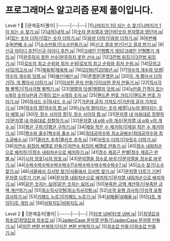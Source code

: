 # 프로그래머스 알고리즘 문제 풀이입니다.

Level 1 🥚
||문제출처|풀이|
|------|---|---|
|1|[나머지가 1이 되는 수 찾기](https://programmers.co.kr/learn/courses/30/lessons/87389)|[나머지가 1이 되는 수 찾기.js](https://github.com/1two13/Practice-Algorithm/blob/main/Lv.1/%F0%9F%99%86%F0%9F%8F%BB/%EB%82%98%EB%A8%B8%EC%A7%80%EA%B0%80%201%EC%9D%B4%20%EB%90%98%EB%8A%94%20%EC%88%98%20%EC%B0%BE%EA%B8%B0_%EC%9B%94%EA%B0%84%20%EC%BD%94%EB%93%9C%20%EC%B1%8C%EB%A6%B0%EC%A7%80%20%EC%8B%9C%EC%A6%8C3.js)|
|2|[내적](https://programmers.co.kr/learn/courses/30/lessons/70128)|[내적.js](https://github.com/1two13/Practice-Algorithm/blob/main/Lv.1/%F0%9F%99%86%F0%9F%8F%BB/%EB%82%B4%EC%A0%81_%EC%9B%94%EA%B0%84%20%EC%BD%94%EB%93%9C%20%EC%B1%8C%EB%A6%B0%EC%A7%80%20%EC%8B%9C%EC%A6%8C1.js)|
|3|[숫자 문자열과 영단어](https://programmers.co.kr/learn/courses/30/lessons/81301)|[숫자 문자열과 영단어.js](https://github.com/1two13/Practice-Algorithm/blob/main/Lv.1/%F0%9F%99%86%F0%9F%8F%BB/%EC%88%AB%EC%9E%90%20%EB%AC%B8%EC%9E%90%EC%97%B4%EA%B3%BC%20%EC%98%81%EB%8B%A8%EC%96%B4_2021%20%EC%B9%B4%EC%B9%B4%EC%98%A4%20%EC%B1%84%EC%9A%A9%EC%97%B0%EA%B3%84%ED%98%95%20%EC%9D%B8%ED%84%B4%EC%8B%AD%20copy.js)|
|4|[없는 숫자 더하기](https://programmers.co.kr/learn/courses/30/lessons/86051)|[없는 숫자 더하기.js](https://github.com/1two13/Practice-Algorithm/blob/main/Lv.1/%F0%9F%99%86%F0%9F%8F%BB/%EC%97%86%EB%8A%94%20%EC%88%AB%EC%9E%90%20%EB%8D%94%ED%95%98%EA%B8%B0_%EC%9B%94%EA%B0%84%20%EC%BD%94%EB%93%9C%20%EC%B1%8C%EB%A6%B0%EC%A7%80%20%EC%8B%9C%EC%A6%8C3.js)|
|5|[음양 더하기](https://programmers.co.kr/learn/courses/30/lessons/76501)|[음양 더하기.js](https://github.com/1two13/Practice-Algorithm/blob/main/Lv.1/%F0%9F%99%86%F0%9F%8F%BB/%EC%9D%8C%EC%96%91%20%EB%8D%94%ED%95%98%EA%B8%B0_%EC%9B%94%EA%B0%84%20%EC%BD%94%EB%93%9C%20%EC%B1%8C%EB%A6%B0%EC%A7%80%20%EC%8B%9C%EC%A6%8C2.js)|
|6|[K번째 수](https://programmers.co.kr/learn/courses/30/lessons/42748)|[K번째 수.js](https://github.com/1two13/Practice-Algorithm/blob/main/Lv.1/%F0%9F%99%86%F0%9F%8F%BB/K%EB%B2%88%EC%A7%B8%EC%88%98_%EC%A0%95%EB%A0%AC.js)|
|7|[소수만들기](https://programmers.co.kr/learn/courses/30/lessons/12977)|[소수만들기.js](https://github.com/1two13/Practice-Algorithm/blob/main/Lv.1/%F0%9F%98%B5/%EC%86%8C%EC%88%98%EB%A7%8C%EB%93%A4%EA%B8%B0.js)|
|8|[신고 결과 받기](https://programmers.co.kr/learn/courses/30/lessons/92334)|[신고 결과 받기.js](https://github.com/1two13/Programmers-Algorithm/commit/1af7ec9281570d5c110dcb995f746c0943fcee4d)|
|9|[신규 아이디 추천](https://programmers.co.kr/learn/courses/30/lessons/72410)|[신규 아이디 추천.js](https://github.com/1two13/Practice-Algorithm/blob/main/Lv.1/%F0%9F%98%B5/%EC%8B%A0%EA%B7%9C%20%EC%95%84%EC%9D%B4%EB%94%94%20%EC%B6%94%EC%B2%9C_2021%20KAKAO%20BLIND%20RECRUITMENT.js)|
|10|[크레인 인형뽑기 게임](https://programmers.co.kr/learn/courses/30/lessons/64061)|[크레인 인형뽑기 게임.js](https://github.com/1two13/Programmers-Algorithm/commit/7ea9c91e3c6cb4d6de7ef0105d558321a9f90437)|
|11|[완주하지 못한 선수](https://programmers.co.kr/learn/courses/30/lessons/42576)|[완주하지 못한 선수.js](https://github.com/1two13/Practice-Algorithm/blob/main/%EC%9E%AC%EB%8F%84%EC%A0%84/Lv.1/%F0%9F%99%86%F0%9F%8F%BB/%EC%99%84%EC%A3%BC%ED%95%98%EC%A7%80%20%EB%AA%BB%ED%95%9C%20%EC%84%A0%EC%88%98.js)|
|12|[3진법 뒤집기](https://programmers.co.kr/learn/courses/30/lessons/68935)|[3진법 뒤집기.js](https://github.com/1two13/Practice-Algorithm/blob/main/Lv.1/%F0%9F%99%86%F0%9F%8F%BB/3%EC%A7%84%EB%B2%95%20%EB%92%A4%EC%A7%91%EA%B8%B0.js)|
|13|[로또의 최고 순위와 최저 순위](https://programmers.co.kr/learn/courses/30/lessons/77484)|[로또의 최고 순위와 최저 순위.js](https://github.com/1two13/Programmers-Algorithm/blob/main/%EC%9E%AC%EB%8F%84%EC%A0%84/%F0%9F%98%B5/%EB%A1%9C%EB%98%90%EC%9D%98%20%EC%B5%9C%EA%B3%A0%20%EC%88%9C%EC%9C%84%EC%99%80%20%EC%B5%9C%EC%A0%80%20%EC%88%9C%EC%9C%84.js)|
|14|[모의고사](https://programmers.co.kr/learn/courses/30/lessons/42840)|[모의고사.js](https://github.com/1two13/Practice-Algorithm/blob/main/Lv.1/%F0%9F%98%B5/%EB%AA%A8%EC%9D%98%EA%B3%A0%EC%82%AC.js)|
|15|[체육복](https://programmers.co.kr/learn/courses/30/lessons/42862)|[체육복.js](https://github.com/1two13/Practice-Algorithm/commit/c038f49898d81cfd885d9fd2f62269c0830205e8)|
|16|[2016년](https://programmers.co.kr/learn/courses/30/lessons/12901)|[2016년.js](https://github.com/1two13/Practice-Algorithm/blob/main/Lv.1/%F0%9F%99%86%F0%9F%8F%BB/2016%EB%85%84.js)|
|17|[약수의 개수와 덧셈](https://programmers.co.kr/learn/courses/30/lessons/77884)|[약수의 개수와 덧셈.js](https://github.com/1two13/Practice-Algorithm/commit/e9b72808eee525146213dbd1d7b125077ddaef59)|
|18|[예산](https://programmers.co.kr/learn/courses/30/lessons/12982)|[예산.js](https://github.com/1two13/Practice-Algorithm/commit/b4f79bc3fd31cd54037066e3ad99a2cfed9248b0)|
|19|[폰켓몬](https://programmers.co.kr/learn/courses/30/lessons/1845)|[폰켓몬.js](https://github.com/1two13/Practice-Algorithm/blob/main/Lv.1/%F0%9F%99%86%F0%9F%8F%BB/%ED%8F%B0%EC%BC%93%EB%AA%AC.js)|
|20|[두 개 뽑아서 더하기](https://programmers.co.kr/learn/courses/30/lessons/68644)|[두 개 뽑아서 더하기.js](https://github.com/1two13/Programmers-Algorithm/commit/4022f431f5a53e67df328958be059e02bba5d9e2#diff-54505b8735e6123acb22777fbab15621bec9830573672e15b402b97a113c97d1)|
|21|[이상한 문자 만들기](https://school.programmers.co.kr/learn/courses/30/lessons/12930)|[이상한 문자 만들기.js](https://github.com/1two13/Programmers-Algorithm/commit/e41db94400748d3d2d5d7c55e526921380336215)|
|22|[직사각형 별찍기](https://school.programmers.co.kr/learn/courses/30/lessons/12969)|[직사각형 별찍기.js](https://github.com/1two13/Programmers-Algorithm/commit/0aa37a23113c423294a74a67288b48a95023120c)|
|23|[행렬의 덧셈](https://school.programmers.co.kr/learn/courses/30/lessons/12950)|[행렬의 덧셈.js](https://github.com/1two13/Programmers-Algorithm/commit/ddcae6b271e07ec55dcb2901ca18845b1fcd2284)|
|24|[x만큼 간격이 있는 n개의 숫자](https://school.programmers.co.kr/learn/courses/30/lessons/12954)|[x만큼 간격이 있는 n개의 숫자.js](https://github.com/1two13/Programmers-Algorithm/commit/019a4c9ca5b7349283307eae3d49b2b38c2e4707)|
|25|[핸드폰 번호 가리기](https://school.programmers.co.kr/learn/courses/30/lessons/12948)|[핸드폰 번호 가리기.js](https://github.com/1two13/Programmers-Algorithm/commit/a5d952f4aaa5e5692ef4ce0c76b8b6ceac08b445)|
|26|[하샤드 수](https://school.programmers.co.kr/learn/courses/30/lessons/12947)|[하샤드 수.js](https://github.com/1two13/Programmers-Algorithm/commit/9e0f8a1c6953201725fe76b5c3187c63a980124d)|
|27|[가운데 글자 가져오기]()|[가운데 글자 가져오기.js](https://github.com/1two13/Programmers-Algorithm/commit/3728740d490f63d85e51b37e948141177fe0442e)|
|28|[약수의 합](https://school.programmers.co.kr/learn/courses/30/lessons/12928)|[약수의 합.js](https://github.com/1two13/Programmers-Algorithm/commit/07478c4024e4cc57b42a70c2024ebc294e70b2eb)|
|29|[나누어 떨어지는 숫자 배열](https://school.programmers.co.kr/learn/courses/30/lessons/12910)|[나누어 떨어지는 숫자 배열.js](https://github.com/1two13/Programmers-Algorithm/commit/fdf0b174f54d6e68143f88c62c6f2e077b41528a)|
|30|[두 정수 사이의 합](https://school.programmers.co.kr/learn/courses/30/lessons/12912)|[두 정수 사이의 합.js](https://github.com/1two13/Programmers-Algorithm/commit/28c45a08b6f1db1258e7d601451f737cfcc239a3)|
|31|[문자열 내 마음대로 정렬하기](https://school.programmers.co.kr/learn/courses/30/lessons/12915)|[문자열 내 마음대로 정렬하기.js](https://github.com/1two13/Programmers-Algorithm/commit/a9c2ec28e53168173155af37dc8428c54010b465)|
|32|[문자열 내 p와 y의 개수](https://school.programmers.co.kr/learn/courses/30/lessons/12916)|[문자열 내 p와 y의 개수.js](https://github.com/1two13/Programmers-Algorithm/commit/9efc9d0f062d0c902d13005ee44f3d038f77d23d)|
|33|[평균 구하기](https://school.programmers.co.kr/learn/courses/30/lessons/12944)|[평균 구하기.js](https://github.com/1two13/Programmers-Algorithm/commit/7432cc86729c01dad59c3c5df82e8a58f8e4151c)|
|34|[제일 작은 수 제거하기](https://school.programmers.co.kr/learn/courses/30/lessons/12935)|[제일 작은 수 제거하기.js](https://github.com/1two13/Programmers-Algorithm/commit/d462e7106ca384947610e9a77944af5a6d48cb52)|
|35|[짝수와 홀수](https://school.programmers.co.kr/learn/courses/30/lessons/12937)|[짝수와 홀수.js](https://github.com/1two13/Programmers-Algorithm/commit/6706f4a4a46bec3218c0b1a1306b940fb556755b)|
|36|[최대공약수와 최소공배수](https://school.programmers.co.kr/learn/courses/30/lessons/12940)|[최대공약수와 최소공배수.js](https://github.com/1two13/Programmers-Algorithm/commit/04c4cfa5a66344490082524848d6be017cab0ef6)|
|37|[콜라츠 추측](https://school.programmers.co.kr/learn/courses/30/lessons/12943)|[콜라츠 추측.js](https://github.com/1two13/Programmers-Algorithm/commit/d4b1d79e0a086abdaac7b1ed978a8ad611f581bb)|
|38|[자릿수 더하기](https://school.programmers.co.kr/learn/courses/30/lessons/12931)|[자릿수 더하기.js](https://github.com/1two13/Programmers-Algorithm/commit/877a4110584a441e9b7130773326076657becf76)|
|39|[자연수 뒤집어 배열로 만들기](https://school.programmers.co.kr/learn/courses/30/lessons/12932)|[자연수 뒤집어 배열로 만들기.js](https://github.com/1two13/Programmers-Algorithm/commit/177ab59b6f87496d531aa671aedd8dfeedc64da0)|
|40|[정수 내림차순으로 배치하기](https://school.programmers.co.kr/learn/courses/30/lessons/12933)|[정수 내림차순으로 배치하기.js](https://github.com/1two13/Programmers-Algorithm/commit/66352968a855a6b3097724ce6d9ab578a99a8a48)|
|41|[정수 제곱근 판별](https://school.programmers.co.kr/learn/courses/30/lessons/12934)|[정수 제곱근 판별.js](https://github.com/1two13/Programmers-Algorithm/commit/1c88e6d2b8a3e92b83b40881f7b671723f416119)|
|42|[시저 암호](https://school.programmers.co.kr/learn/courses/30/lessons/12926)|[시저 암호.js](https://github.com/1two13/Programmers-Algorithm/commit/45d969f08bdf4b0daeb80bd76c5bd51f4ef3c3e0)|
|43|[문자열을 정수로 바꾸기](https://school.programmers.co.kr/learn/courses/30/lessons/12925)|[문자열을 정수로 바꾸기.js](https://github.com/1two13/Programmers-Algorithm/commit/f9135277562c4c8c6acfb63e89457e5e9f202918)|
|44|[수박수박수박수박수박수?](https://school.programmers.co.kr/learn/courses/30/lessons/12922)|[수박수박수박수박수박수?.js](https://github.com/1two13/Programmers-Algorithm/commit/bbbf8d88ac565383b0804af067fc0fdb7b89e997)|
|45|[소수 찾기](https://school.programmers.co.kr/learn/courses/30/lessons/12921)|[소수 찾기.js](https://github.com/1two13/Programmers-Algorithm/commit/7f9712515dd09959b92a2ae3c352b3b1aa2f31ed)|
|46|[서울에서 김서방 찾기](https://school.programmers.co.kr/learn/courses/30/lessons/12919?language=javascript)|[서울에서 김서방 찾기.js](https://github.com/1two13/Programmers-Algorithm/commit/6084e98470e952aed4119bd2d400ac9e55488190)|
|47|[문자열 다루기 기본](https://school.programmers.co.kr/learn/courses/30/lessons/12918)|[문자열 다루기 기본.js](https://github.com/1two13/Programmers-Algorithm/commit/45f02d7753d580099d710d84442411aa9f7085d5)|
|48|[문자열 내림차순으로 배치하기](https://school.programmers.co.kr/learn/courses/30/lessons/12917)|[문자열 내림차순으로 배치하기.js](https://github.com/1two13/Programmers-Algorithm/commit/9c0bdbaa929596b53f725c3d6772d1fee6795693)|
|49|[같은 숫자는 싫어](https://school.programmers.co.kr/learn/courses/30/lessons/12906)|[같은 숫자는 싫어.js](https://github.com/1two13/Programmers-Algorithm/commit/b43cfc6856ae619de44301e7e6a4c0ceaa95faf1)|
|50|[부족한 금액 계산하기](https://school.programmers.co.kr/learn/courses/30/lessons/82612)|[부족한 금액 계산하기.js](https://github.com/1two13/Programmers-Algorithm/commit/e3aa5cc07535785c047940340be90fde531c2f84)|
|51|[최소직사각형](https://school.programmers.co.kr/learn/courses/30/lessons/86491)|[최소직사각형.js](https://github.com/1two13/Programmers-Algorithm/commit/e778b4f8809dff945efc2f130b1188742b34ab02)|
|52|[성격 유형 검사하기](https://school.programmers.co.kr/learn/courses/30/lessons/118666)|[성격 유형 검사하기.js](https://github.com/1two13/Programmers-Algorithm/commit/ff24c8a38b5a67f24c2cc2d7781ec9fb2f26b4df)|
|53|[키패드 누르기](https://school.programmers.co.kr/learn/courses/30/lessons/67256)|[키패드 누르기.js](https://github.com/1two13/Programmers-Algorithm/commit/1ba32ea8f14afecc6f773c4e55508eaf56af63ff)|
|54|[실패율](https://school.programmers.co.kr/learn/courses/30/lessons/42889)|[실패율.js](https://github.com/1two13/Programmers-Algorithm/commit/47f156f31a292d32ff733069fe8ee40a6f677cfb)|
|55|[다트 게임](https://school.programmers.co.kr/learn/courses/30/lessons/17682)|[다트 게임.js](https://github.com/1two13/Programmers-Algorithm/commit/47f156f31a292d32ff733069fe8ee40a6f677cfb)|
|56|[비밀지도](https://school.programmers.co.kr/learn/courses/30/lessons/17681)|[비밀지도.js](https://github.com/1two13/Programmers-Algorithm/commit/fe61f1ed1d45d93384759d65cf788fd2137f03b7)|

Level 2 🐣
||문제출처|풀이|
|------|---|---|
|1|[타겟 넘버](https://programmers.co.kr/learn/courses/30/lessons/43165)|[타겟 넘버.js](https://github.com/1two13/Programmers-Algorithm/commit/a2cf07ae6e8072c85328e9b49525fa60e1f0a048)|
|2|[최댓값과 최솟값](https://school.programmers.co.kr/learn/courses/30/lessons/12939)|[최댓값과 최솟값.js](https://github.com/1two13/Programmers-Algorithm/commit/77a59afcae6570c0e25393d23d5af47d1f023dda)|
|3|[JadenCase 문자열 만들기](https://school.programmers.co.kr/learn/courses/30/lessons/12951)|[JadenCase 문자열 만들기.js](https://github.com/1two13/Programmers-Algorithm/commit/458d3beb0174cfc6d65d3aea1f1fe3847e6823c5)|
|4|[이진 변환 반복하기](https://school.programmers.co.kr/learn/courses/30/lessons/70129)|[이진 변환 반복하기.js](https://github.com/1two13/Programmers-Algorithm/commit/08e91360f83fdbb099be4d345b9cbf5347837d62)|
|5|[최솟값 만들기](https://school.programmers.co.kr/learn/courses/30/lessons/12941)|[최솟값 만들기.js](https://github.com/1two13/Programmers-Algorithm/commit/6f0e6ca7bac20735cab39bcc4c89bea9cf2942af)|

<!--|1|[]()|[.js]()|-->
<!--|2|[]()|[.js]()|-->
<!--|3|[]()|[.js]()|-->
<!--|4|[]()|[.js]()|-->
<!--|5|[]()|[.js]()|-->
<!--|6|[]()|[.js]()|-->
<!--|7|[]()|[.js]()|-->
<!--|8|[]()|[.js]()|-->
<!--|9|[]()|[.js]()|-->
<!--|10|[]()|[.js]()|-->
